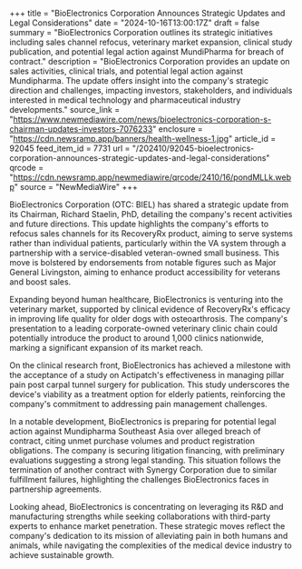 +++
title = "BioElectronics Corporation Announces Strategic Updates and Legal Considerations"
date = "2024-10-16T13:00:17Z"
draft = false
summary = "BioElectronics Corporation outlines its strategic initiatives including sales channel refocus, veterinary market expansion, clinical study publication, and potential legal action against MundiPharma for breach of contract."
description = "BioElectronics Corporation provides an update on sales activities, clinical trials, and potential legal action against Mundipharma. The update offers insight into the company's strategic direction and challenges, impacting investors, stakeholders, and individuals interested in medical technology and pharmaceutical industry developments."
source_link = "https://www.newmediawire.com/news/bioelectronics-corporation-s-chairman-updates-investors-7076233"
enclosure = "https://cdn.newsramp.app/banners/health-wellness-1.jpg"
article_id = 92045
feed_item_id = 7731
url = "/202410/92045-bioelectronics-corporation-announces-strategic-updates-and-legal-considerations"
qrcode = "https://cdn.newsramp.app/newmediawire/qrcode/2410/16/pondMLLk.webp"
source = "NewMediaWire"
+++

<p>BioElectronics Corporation (OTC: BIEL) has shared a strategic update from its Chairman, Richard Staelin, PhD, detailing the company's recent activities and future directions. This update highlights the company's efforts to refocus sales channels for its RecoveryRx product, aiming to serve systems rather than individual patients, particularly within the VA system through a partnership with a service-disabled veteran-owned small business. This move is bolstered by endorsements from notable figures such as Major General Livingston, aiming to enhance product accessibility for veterans and boost sales.</p><p>Expanding beyond human healthcare, BioElectronics is venturing into the veterinary market, supported by clinical evidence of RecoveryRx's efficacy in improving life quality for older dogs with osteoarthrosis. The company's presentation to a leading corporate-owned veterinary clinic chain could potentially introduce the product to around 1,000 clinics nationwide, marking a significant expansion of its market reach.</p><p>On the clinical research front, BioElectronics has achieved a milestone with the acceptance of a study on Actipatch's effectiveness in managing pillar pain post carpal tunnel surgery for publication. This study underscores the device's viability as a treatment option for elderly patients, reinforcing the company's commitment to addressing pain management challenges.</p><p>In a notable development, BioElectronics is preparing for potential legal action against Mundipharma Southeast Asia over alleged breach of contract, citing unmet purchase volumes and product registration obligations. The company is securing litigation financing, with preliminary evaluations suggesting a strong legal standing. This situation follows the termination of another contract with Synergy Corporation due to similar fulfillment failures, highlighting the challenges BioElectronics faces in partnership agreements.</p><p>Looking ahead, BioElectronics is concentrating on leveraging its R&D and manufacturing strengths while seeking collaborations with third-party experts to enhance market penetration. These strategic moves reflect the company's dedication to its mission of alleviating pain in both humans and animals, while navigating the complexities of the medical device industry to achieve sustainable growth.</p>